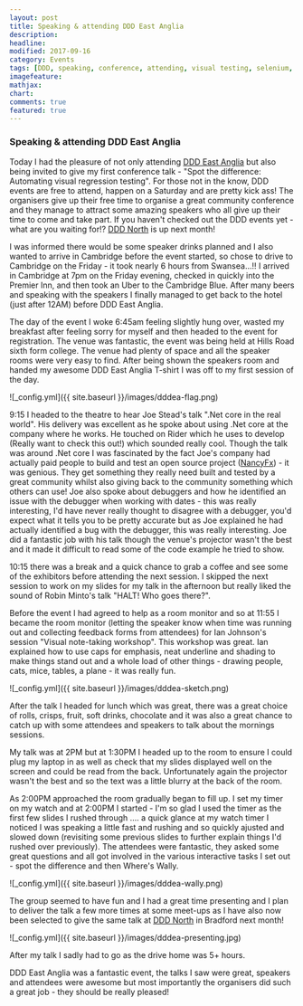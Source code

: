 ```yaml
---
layout: post
title: Speaking & attending DDD East Anglia
description: 
headline: 
modified: 2017-09-16
category: Events
tags: [DDD, speaking, conference, attending, visual testing, selenium, c#]
imagefeature: 
mathjax: 
chart: 
comments: true
featured: true
---
```


### Speaking & attending DDD East Anglia

Today I had the pleasure of not only attending [DDD East Anglia](http://dddeastanglia.co.uk/) but also being invited to give my first conference talk - "Spot the difference: Automating visual regression testing". For those not in the know, DDD events are free to attend, happen on a Saturday and are pretty kick ass! The organisers give up their free time to organise a great community conference and they manage to attract some amazing speakers who all give up their time to come and take part. If you haven't checked out the DDD events yet - what are you waiting for!? [DDD North](http://dddnorth.co.uk/) is up next month!

I was informed there would be some speaker drinks planned and I also wanted to arrive in Cambridge before the event started, so chose to drive to Cambridge on the Friday - it took nearly 6 hours from Swansea...!! I arrived in Cambridge at 7pm on the Friday evening, checked in quickly into the Premier Inn, and then took an Uber to the Cambridge Blue. After many beers and speaking with the speakers I finally managed to get back to the hotel (just after 12AM) before DDD East Anglia.

The day of the event I woke 6:45am feeling slightly hung over, wasted my breakfast after feeling sorry for myself and then headed to the event for registration. The venue was fantastic, the event was being held at Hills Road sixth form college. The venue had plenty of space and all the speaker rooms were very easy to find. After being shown the speakers room and handed my awesome DDD East Anglia T-shirt I was off to my first session of the day.

![_config.yml]({{ site.baseurl }}/images/dddea-flag.png)

9:15 I headed to the theatre to hear Joe Stead's talk ".Net core in the real world". His delivery was excellent as he spoke about using .Net core at the company where he works. He touched on Rider which he uses to develop (Really want to check this out!) which sounded really cool. Though the talk was around .Net core I was fascinated by the fact Joe's company had actually paid people to build and test an open source project ([NancyFx](https://github.com/NancyFx/Nancy)) - it was genious. They get something they really need built and tested by a great community whilst also giving back to the community something which others can use! Joe also spoke about debuggers and how he identified an issue with the debugger when working with dates - this was really interesting, I'd have never really thought to disagree with a debugger, you'd expect what it tells you to be pretty accurate but as Joe explained he had actually identified a bug with the debugger, this was really interesting. Joe did a fantastic job with his talk though the venue's projector wasn't the best and it made it difficult to read some of the code example he tried to show.

10:15 there was a break and a quick chance to grab a coffee and see some of the exhibitors before attending the next session. I skipped the next session to work on my slides for my talk in the afternoon but really liked the sound of Robin Minto's talk "HALT! Who goes there?". 

Before the event I had agreed to help as a room monitor and so at 11:55 I became the room monitor (letting the speaker know when time was running out and collecting feedback forms from attendees) for Ian Johnson's session "Visual note-taking workshop". This workshop was great. Ian explained how to use caps for emphasis, neat underline and shading to make things stand out and a whole load of other things - drawing people, cats, mice, tables, a plane - it was really fun.

![_config.yml]({{ site.baseurl }}/images/dddea-sketch.png)

After the talk I headed for lunch which was great, there was a great choice of rolls, crisps, fruit, soft drinks, chocolate and it was also a great chance to catch up with some attendees and speakers to talk about the mornings sessions.

My talk was at 2PM but at 1:30PM I headed up to the room to ensure I could plug my laptop in as well as check that my slides displayed well on the screen and could be read from the back. Unfortunately again the projector wasn't the best and so the text was a little blurry at the back of the room.

As 2:00PM approached the room gradually began to fill up. I set my timer on my watch and at 2:00PM I started - I'm so glad I used the timer as the first few slides I rushed through .... a quick glance at my watch timer I noticed I was speaking a little fast and rushing and so quickly ajusted and slowed down (revisiting some previous slides to further explain things I'd rushed over previously). The attendees were fantastic, they asked some great questions and all got involved in the various interactive tasks I set out - spot the difference and then Where's Wally. 

![_config.yml]({{ site.baseurl }}/images/dddea-wally.png)

The group seemed to have fun and I had a great time presenting and I plan to deliver the talk a few more times at some meet-ups as I have also now been selected to give the same talk at [DDD North](http://dddnorth.co.uk/) in Bradford next month!

![_config.yml]({{ site.baseurl }}/images/dddea-presenting.jpg)

After my talk I sadly had to go as the drive home was 5+ hours.

DDD East Anglia was a fantastic event, the talks I saw were great, speakers and attendees were awesome but most importantly the organisers did such a great job - they should be really pleased!

